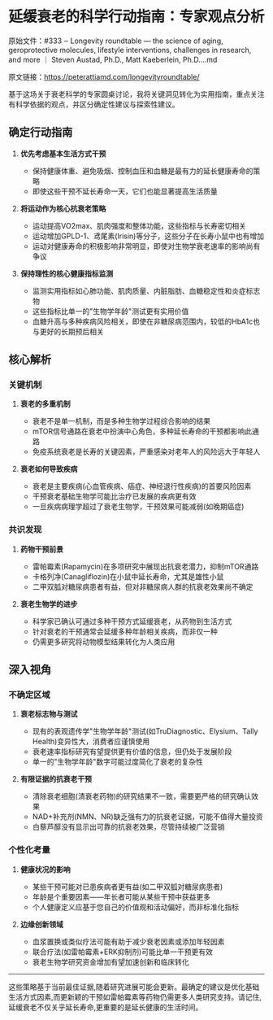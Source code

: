 # 延缓衰老的科学行动指南：专家观点分析

原始文件：#333 ‒ Longevity roundtable — the science of aging, geroprotective molecules, lifestyle interventions, challenges in research, and more ｜ Steven Austad, Ph.D., Matt Kaeberlein, Ph.D….md

原文链接：https://peterattiamd.com/longevityroundtable/

<YouTube videoId="NU98SXBCjz4" />

基于这场关于衰老科学的专家圆桌讨论，我将关键洞见转化为实用指南，重点关注有科学依据的观点，并区分确定性建议与探索性建议。

## 确定行动指南

1. **优先考虑基本生活方式干预**
   - 保持健康体重、避免吸烟、控制血压和血糖是最有力的延长健康寿命的策略
   - 即使这些干预不延长寿命一天，它们也能显著提高生活质量

2. **将运动作为核心抗衰老策略**
   - 运动提高VO2max、肌肉强度和整体功能，这些指标与长寿密切相关
   - 运动增加GPLD-1、鸢尾素(Irisin)等分子，这些分子在长寿小鼠中也有增加
   - 运动对健康寿命的积极影响非常明显，即使对生物学衰老速率的影响尚有争议

3. **保持理性的核心健康指标监测**
   - 监测实用指标如心肺功能、肌肉质量、内脏脂肪、血糖稳定性和炎症标志物
   - 这些指标比单一的"生物学年龄"测试更有实用价值
   - 血糖升高与多种疾病风险相关，即使在非糖尿病范围内，较低的HbA1c也与更好的长期预后相关

## 核心解析

### 关键机制

1. **衰老的多重机制**
   - 衰老不是单一机制，而是多种生物学过程综合影响的结果
   - mTOR信号通路在衰老中扮演中心角色，多种延长寿命的干预都影响此通路
   - 免疫系统衰老是长寿的关键因素，严重感染对老年人的风险远大于年轻人

2. **衰老如何导致疾病**
   - 衰老是主要疾病(心血管疾病、癌症、神经退行性疾病)的首要风险因素
   - 干预衰老基础生物学可能比治疗已发展的疾病更有效
   - 一旦疾病病理学超过了衰老生物学，干预效果可能减弱(如晚期癌症)

### 共识发现

1. **药物干预前景**
   - 雷帕霉素(Rapamycin)在多项研究中展现出抗衰老潜力，抑制mTOR通路
   - 卡格列净(Canagliflozin)在小鼠中延长寿命，尤其是雄性小鼠
   - 二甲双胍对糖尿病患者有益，但对非糖尿病人群的抗衰老效果尚不确定

2. **衰老生物学的进步**
   - 科学家已确认可通过多种干预方式延缓衰老，从药物到生活方式
   - 针对衰老的干预通常会延缓多种年龄相关疾病，而非仅一种
   - 仍需更多研究将动物模型结果转化为人类应用

## 深入视角

### 不确定区域

1. **衰老标志物与测试**
   - 现有的表观遗传学"生物学年龄"测试(如TruDiagnostic、Elysium、Tally Health)变异性大，消费者应谨慎使用
   - 衰老速率指标研究有望提供更有价值的信息，但仍处于发展阶段
   - 单一的"生物学年龄"数字可能过度简化了衰老的复杂性

2. **有限证据的抗衰老干预**
   - 清除衰老细胞(清衰老药物)的研究结果不一致，需要更严格的研究确认效果
   - NAD+补充剂(NMN、NR)缺乏强有力的抗衰老证据，可能不值得大量投资
   - 白藜芦醇没有显示出可靠的抗衰老效果，尽管持续被广泛营销

### 个性化考量

1. **健康状况的影响**
   - 某些干预可能对已患疾病者更有益(如二甲双胍对糖尿病患者)
   - 年龄是个重要因素——年长者可能从某些干预中获益更多
   - 个人健康定义应基于您自己的价值观和活动偏好，而非标准化指标

2. **边缘创新领域**
   - 血浆置换或类似疗法可能有助于减少衰老因素或添加年轻因素
   - 联合疗法(如雷帕霉素+ERK抑制剂)可能比单一干预更有效
   - 衰老生物学研究资金增加有望加速创新和临床转化

---

这些策略基于当前最佳证据,随着研究进展可能会更新。最确定的建议是优化基础生活方式因素,而更新颖的干预如雷帕霉素等药物仍需更多人类研究支持。请记住,延缓衰老不仅关乎延长寿命,更重要的是延长健康的生活时间。
